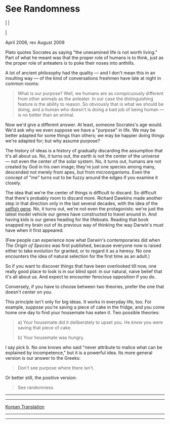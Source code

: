 # See Randomness

| | [](index.html)  
  
|   
  
April 2006, rev August 2009  
  
Plato quotes Socrates as saying "the unexamined life is not worth living." Part of what he meant was that the proper role of humans is to think, just as the proper role of anteaters is to poke their noses into anthills.  
  
A lot of ancient philosophy had the quality — and I don't mean this in an insulting way — of the kind of conversations freshmen have late at night in common rooms:   
  
> What is our purpose? Well, we humans are as conspicuously different from other animals as the anteater. In our case the distinguishing feature is the ability to reason. So obviously that is what we should be doing, and a human who doesn't is doing a bad job of being human — is no better than an animal. 

Now we'd give a different answer. At least, someone Socrates's age would. We'd ask why we even suppose we have a "purpose" in life. We may be better adapted for some things than others; we may be happier doing things we're adapted for; but why assume purpose?  
  
The history of ideas is a history of gradually discarding the assumption that it's all about us. No, it turns out, the earth is not the center of the universe — not even the center of the solar system. No, it turns out, humans are not created by God in his own image; they're just one species among many, descended not merely from apes, but from microorganisms. Even the concept of "me" turns out to be fuzzy around the edges if you examine it closely.  
  
The idea that we're the center of things is difficult to discard. So difficult that there's probably room to discard more. Richard Dawkins made another step in that direction only in the last several decades, with the idea of the [selfish gene](http://en.wikipedia.org/wiki/The_Selfish_Gene). No, it turns out, we're not even the protagonists: we're just the latest model vehicle our genes have constructed to travel around in. And having kids is our genes heading for the lifeboats. Reading that book snapped my brain out of its previous way of thinking the way Darwin's must have when it first appeared.  
  
(Few people can experience now what Darwin's contemporaries did when _The Origin of Species_ was first published, because everyone now is raised either to take evolution for granted, or to regard it as a heresy. No one encounters the idea of natural selection for the first time as an adult.)  
  
So if you want to discover things that have been overlooked till now, one really good place to look is in our blind spot: in our natural, naive belief that it's all about us. And expect to encounter ferocious opposition if you do.  
  
Conversely, if you have to choose between two theories, prefer the one that doesn't center on you.  
  
This principle isn't only for big ideas. It works in everyday life, too. For example, suppose you're saving a piece of cake in the fridge, and you come home one day to find your housemate has eaten it. Two possible theories: 

> a) Your housemate did it deliberately to upset you. He _knew_ you were saving that piece of cake.  
>   
> b) Your housemate was hungry. 

I say pick b. No one knows who said "never attribute to malice what can be explained by incompetence," but it is a powerful idea. Its more general version is our answer to the Greeks: 

> Don't see purpose where there isn't.

Or better still, the positive version: 

> See randomness.

  
  
  
---  
  
  
---  
[Korean Translation](http://owla.textcube.com/50)  
  
  
  
  

* * *  
  
---
